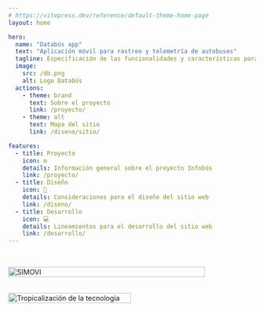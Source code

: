 ```yaml
---
# https://vitepress.dev/reference/default-theme-home-page
layout: home

hero:
  name: "Databús app"
  text: "Aplicación móvil para rastreo y telemetría de autobuses"
  tagline: Especificación de las funcionalidades y características para el desarrollo de la aplicación.
  image:
    src: /db.png
    alt: Logo Databús
  actions:
    - theme: brand
      text: Sobre el proyecto
      link: /proyecto/
    - theme: alt
      text: Mapa del sitio
      link: /diseno/sitio/

features:
  - title: Proyecto
    icon: ⚙️
    details: Información general sobre el proyecto Infobús
    link: /proyecto/
  - title: Diseño
    icon: 🎨
    details: Consideraciones para el diseño del sitio web
    link: /diseno/
  - title: Desarrollo
    icon: 💻
    details: Lineamientos para el desarrollo del sitio web
    link: /desarrollo/
---
```


&nbsp;

<div style="
  display: grid;
  grid-template-columns: repeat(auto-fit, minmax(250px, 1fr));
  gap: 32px;
  align-items: center;
">
  <img src="/simovi.png" alt="SIMOVI" style="width:100%; max-width:400px;" />
  <img src="/tropicalizacion.png" alt="Tropicalización de la tecnología" style="width:100%; max-width:250px;" />
</div>
